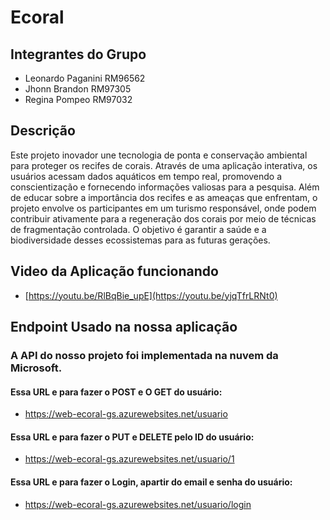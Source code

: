 # Ecoral

## Integrantes do Grupo
- Leonardo Paganini RM96562
- Jhonn Brandon RM97305
- Regina Pompeo RM97032

## Descrição

Este projeto inovador une tecnologia de ponta e conservação ambiental para proteger 
os recifes de corais. Através de uma aplicação interativa, os usuários acessam dados
aquáticos em tempo real, promovendo a conscientização e fornecendo informações valiosas 
para a pesquisa. Além de educar sobre a importância dos recifes e as ameaças que enfrentam, 
o projeto envolve os participantes em um turismo responsável, onde podem contribuir ativamente 
para a regeneração dos corais por meio de técnicas de fragmentação controlada. O objetivo é 
garantir a saúde e a biodiversidade desses ecossistemas para as futuras gerações.

## Video da Aplicação funcionando

- [https://youtu.be/RlBqBie_upE](https://youtu.be/yjqTfrLRNt0)

## Endpoint Usado na nossa aplicação

### A API do nosso projeto foi implementada na nuvem da Microsoft.

#### Essa URL e para fazer o POST e O GET do usuário:

- https://web-ecoral-gs.azurewebsites.net/usuario

#### Essa URL e para fazer o PUT e DELETE pelo ID do usuário:

- https://web-ecoral-gs.azurewebsites.net/usuario/1

#### Essa URL e para fazer o Login, apartir do email e senha do usuário:

- https://web-ecoral-gs.azurewebsites.net/usuario/login










